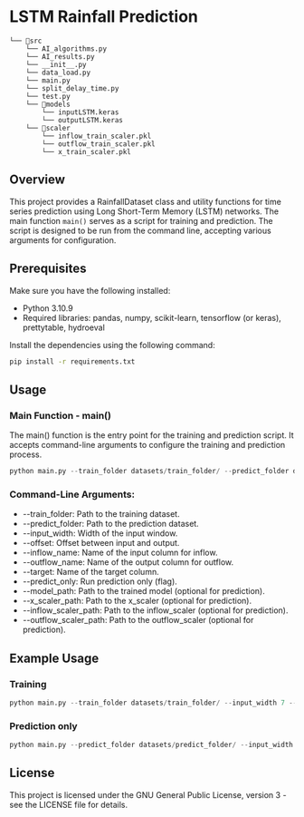 # LSTM Rainfall Prediction

```
└── 📁src
    └── AI_algorithms.py
    └── AI_results.py
    └── __init__.py
    └── data_load.py
    └── main.py
    └── split_delay_time.py
    └── test.py
    └── 📁models
        └── inputLSTM.keras
        └── outputLSTM.keras
    └── 📁scaler
        └── inflow_train_scaler.pkl
        └── outflow_train_scaler.pkl
        └── x_train_scaler.pkl

```

## Overview

This project provides a RainfallDataset class and utility functions for time series prediction using Long Short-Term Memory (LSTM) networks. The main function `main()` serves as a script for training and prediction. The script is designed to be run from the command line, accepting various arguments for configuration.

## Prerequisites

Make sure you have the following installed:

- Python 3.10.9
- Required libraries: pandas, numpy, scikit-learn, tensorflow (or keras), prettytable, hydroeval

Install the dependencies using the following command:

```bash
pip install -r requirements.txt
```

## Usage
### Main Function - main()

The main() function is the entry point for the training and prediction script. It accepts command-line arguments to configure the training and prediction process.

```python
python main.py --train_folder datasets/train_folder/ --predict_folder datasets/predict_folder/ --input_width 7 --offset 3 --inflow_name input --outflow_name output --target input --model_path models/inflowLSTM.keras --x_scaler_path scaler/x_train_scaler.pkl --inflow_scaler_path scaler/inflow_train_scaler.pkl --outflow_scaler_path scaler/outflow_train_scaler.pkl
```

### Command-Line Arguments:

- --train_folder: Path to the training dataset.
- --predict_folder: Path to the prediction dataset.
- --input_width: Width of the input window.
- --offset: Offset between input and output.
- --inflow_name: Name of the input column for inflow.
- --outflow_name: Name of the output column for outflow.
- --target: Name of the target column.
- --predict_only: Run prediction only (flag).
- --model_path: Path to the trained model (optional for prediction).
- --x_scaler_path: Path to the x_scaler (optional for prediction).
- --inflow_scaler_path: Path to the inflow_scaler (optional for prediction).
- --outflow_scaler_path: Path to the outflow_scaler (optional for prediction).

## Example Usage

### Training

```python
python main.py --train_folder datasets/train_folder/ --input_width 7 --offset 3 --inflow_name input --outflow_name output --target input
```

### Prediction only

```python
python main.py --predict_folder datasets/predict_folder/ --input_width 7 --offset 3 --inflow_name input --outflow_name output --target input --predict_only --model_path models/inflowLSTM.keras --x_scaler_path scaler/x_train_scaler.pkl --inflow_scaler_path scaler/inflow_train_scaler.pkl --outflow_scaler_path scaler/outflow_train_scaler.pkl
```

## License
This project is licensed under the GNU General Public License, version 3 - see the LICENSE file for details.
